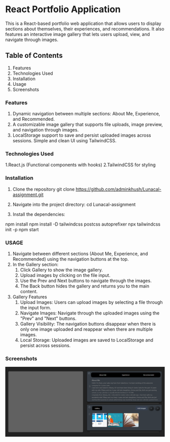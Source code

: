 # React Portfolio Application

This is a React-based portfolio web application that allows users to display sections about themselves, their experiences, and recommendations. It also features an interactive image gallery that lets users upload, view, and navigate through images.


## Table of Contents
1. Features
2. Technologies Used
3. Installation
4. Usage
5. Screenshots



### Features

1. Dynamic navigation between multiple sections: About Me, Experience, and Recommended.
2. A customizable image gallery that supports file uploads, image preview, and navigation through images.
3. LocalStorage support to save and persist uploaded images across sessions.
Simple and clean UI using TailwindCSS.

### Technologies Used
1.React.js (Functional components with hooks)
2.TailwindCSS for styling

### Installation
 1. Clone the repository
 git clone https://github.com/adminkhush/Lunacal-assignment.git
2. Navigate into the project directory:
   cd Lunacal-assignment

3. Install the dependencies:

npm install
npm install -D tailwindcss postcss autoprefixer
npx tailwindcss init -p
npm start

### USAGE
1. Navigate between different sections (About Me, Experience, and Recommended) using the navigation buttons at the top.
2. In the Gallery section:
   1. Click Gallery to show the image gallery.
   2. Upload images by clicking on the file input.
   3. Use the Prev and Next buttons to navigate through the images.
   4. The Back button hides the gallery and returns you to the main content.
4. Gallery Features
   1. Upload Images: Users can upload images by selecting a file through the input form.
   2. Navigate Images: Navigate through the uploaded images using the "Prev" and "Next" buttons.
   3. Gallery Visibility: The navigation buttons disappear when there is only one     image     uploaded and reappear when there are multiple images.
   4. Local Storage: Uploaded images are saved to LocalStorage and persist across sessions.


### Screenshots

![Main App Screenshot](./screenshot/Lunacal-assignment-React-App.png)
